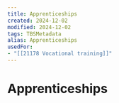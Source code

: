 ```yaml
---
title: Apprenticeships
created: 2024-12-02
modified: 2024-12-02
tags: TBSMetadata
alias: Apprenticeships
usedFor:
- "[[21178 Vocational training]]"
---
```

# Apprenticeships
